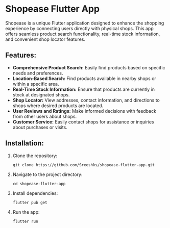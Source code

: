 

# Shopease Flutter App

Shopease is a unique Flutter application designed to enhance the shopping experience by connecting users directly with physical shops. This app offers seamless product search functionality, real-time stock information, and convenient shop locator features.

## Features:

- **Comprehensive Product Search:** Easily find products based on specific needs and preferences.
- **Location-Based Search:** Find products available in nearby shops or within a specific area.
- **Real-Time Stock Information:** Ensure that products are currently in stock at designated shops.
- **Shop Locator:** View addresses, contact information, and directions to shops where desired products are located.
- **User Reviews and Ratings:** Make informed decisions with feedback from other users about shops.
- **Customer Service:** Easily contact shops for assistance or inquiries about purchases or visits.

## Installation:

1. Clone the repository:

    ```
    git clone https://github.com/Sreeshks/shopease-flutter-app.git
    ```

2. Navigate to the project directory:

    ```
    cd shopease-flutter-app
    ```

3. Install dependencies:

    ```
    flutter pub get
    ```

4. Run the app:

    ```
    flutter run
    ```
